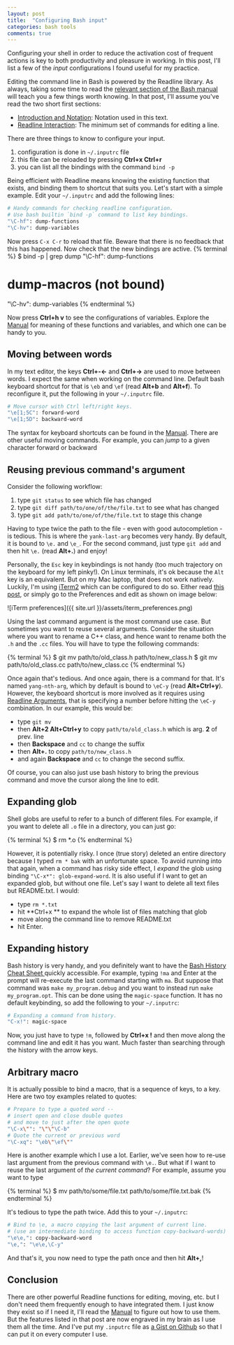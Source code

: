 ```yaml
---
layout: post
title:  "Configuring Bash input"
categories: bash tools
comments: true
---
```


Configuring your shell in order to reduce the activation cost of frequent actions is key to both productivity and pleasure in working. In this post, I'll list a few of the _input_ configurations I found useful for my practice.

<!-- more -->

Editing the command line in Bash is powered by the Readline library. As always, taking some time to read the [relevant section of the Bash manual][Manual] will teach you a few things worth knowing. In that post, I'll assume you've read the two short first sections:

- [Introduction and Notation][]:	  	Notation used in this text.
- [Readline Interaction][]:	  	The minimum set of commands for editing a line.

There are three things to know to configure your input.

1. configuration is done in `~/.inputrc` file
2. this file can be reloaded by pressing **Ctrl+x Ctrl+r**
3. you can list all the bindings with the command `bind -p`

Being efficient with Readline means knowing the existing function that exists, and binding them to shortcut that suits you. Let's start with a simple example. Edit your `~/.inputrc` and add the following lines:

``` bash
# Handy commands for checking readline configuration.
# Use bash builtin `bind -p` command to list key bindings.
"\C-hf": dump-functions
"\C-hv": dump-variables
```

Now press `C-x C-r` to reload that file. Beware that there is no feedback that this has happened. Now check that the new bindings are active.
{% terminal %}
$ bind -p | grep dump
"\C-hf": dump-functions
# dump-macros (not bound)
"\C-hv": dump-variables
{% endterminal %}

Now press **Ctrl+h v** to see the configurations of variables. Explore the [Manual][] for meaning of these functions and variables, and which one can be handy to you. 

## Moving between words

In my text editor, the keys **Ctrl+-←** and **Ctrl+→** are used to move between words. I expect the same when working on the command line. Default bash keyboard shortcut for that is `\eb` and `\ef` (read **Alt+b** and **Alt+f**). To reconfigure it, put the following in your `~/.inputrc` file.

``` bash
# Move cursor with Ctrl left/right keys.
"\e[1;5C": forward-word
"\e[1;5D": backward-word
```

The syntax for keyboard shortcuts can be found in the [Manual][]. There are other useful moving commands. For example, you can _jump_ to a given character forward or backward

## Reusing previous command's argument

Consider the following workflow:

1. type `git status` to see which file has changed
2. type `git diff path/to/one/of/the/file.txt` to see what has changed
3. type `git add path/to/one/of/the/file.txt` to stage this change

Having to type twice the path to the file - even with good autocompletion - is tedious. This is where the `yank-last-arg` becomes very handy. By default, it is bound to `\e.` and `\e_`. For the second command, just type `git add` and then hit `\e.`  (read **Alt+.**) and enjoy! 

Personally, the `Esc` key in keybindings is not handy (too much trajectory on the keyboard for my left pinky!). On Linux terminals, it's ok because the `Alt` key is an equivalent. But on my Mac laptop, that does not work natively. Luckily, I'm using [iTerm2][] which can be configured to do so. Either read [this post](http://thinkingeek.com/2012/11/17/mac-os-x-iterm-meta-key/), or simply go to the Preferences and edit as shown on image below:

![iTerm preferences]({{ site.url }}/assets/iterm_preferences.png)

Using the last command argument is the most command use case. But sometimes you want to reuse several arguments. Consider the situation where you want to rename a C++ class, and hence want to rename both the `.h` and the `.cc` files. You will have to type the following commands:

{% terminal %}
$ git mv path/to/old_class.h path/to/new_class.h
$ git mv path/to/old_class.cc path/to/new_class.cc
{% endterminal %}

Once again that's tedious. And once again, there is a command for that. It's named `yang-nth-arg`, which by default is bound to `\eC-y` (read **Alt+Ctrl+y**). However, the keyboard shortcut is more involved as it requires using [Readline Arguments](http://www.gnu.org/software/bash/manual/html_node/Readline-Arguments.html), that is specifying a number before hitting the `\eC-y` combination. In our example, this would be:

- type `git mv`
- then **Alt+2 Alt+Ctrl+y** to copy `path/to/old_class.h` which is arg. **2** of prev. line
- then **Backspace** and `cc` to change the suffix
- then **Alt+.** to copy `path/to/new_class.h` 
- and again **Backspace** and `cc` to change the second suffix. 

Of course, you can also just use bash history to bring the previous command and move the cursor along the line to edit. 

## Expanding glob

Shell globs are useful to refer to a bunch of different files. For example, if you want to delete all `.o` file in a directory, you can just 
go:

{% terminal %}
$ rm *.o
{% endterminal %}

However, it is potentially risky. I once (true story) deleted an entire directory because I typed `rm * bak` with an unfortunate space. To avoid running into that again, when a command has risky side effect, I _expand_ the glob using binding `"\C-x*": glob-expand-word`. It is also useful if I want to get an expanded glob, but without one file. Let's say I want to delete all text files but README.txt. I would:

- type `rm *.txt`
- hit **Ctrl+x ** to expand the whole list of files matching that glob
- move along the command line to remove README.txt
- hit Enter.

## Expanding history

Bash history is very handy, and you definitely want to have the [Bash History Cheat Sheet
](http://www.catonmat.net/download/bash-history-cheat-sheet.pdf) quickly accessible. For example, typing `!ma` and Enter at the prompt will re-execute the last command starting with `ma`. But suppose that command was `make my_program.debug` and you want to instead run `make my_program.opt`. This can be done using the `magic-space` function. It has no default keybinding, so add the following to your `~/.inputrc`:

``` bash
# Expanding a command from history.
"C-x!": magic-space
```

Now, you just have to type `!m`, followed by **Ctrl+x !** and then move along the command line and edit it has you want. Much faster than searching through the history with the arrow keys.

## Arbitrary macro

It is actually possible to bind a macro, that is a sequence of keys, to a key. Here are two toy examples related to quotes:

``` bash
# Prepare to type a quoted word --
# insert open and close double quotes
# and move to just after the open quote
"\C-x\"": "\"\"\C-b"
# Quote the current or previous word
"\C-xq": "\eb\"\ef\""
```

Here is another example which I use a lot. Earlier, we've seen how to re-use last argument from the previous command with `\e.`. But what if I want to reuse the last argument of _the current command_? For example, assume you want to type

{% terminal %}
$ mv path/to/some/file.txt path/to/some/file.txt.bak
{% endterminal %}

It's tedious to type the path twice. Add this to your `~/.inputrc`:

``` bash
# Bind to \e, a macro copying the last argument of current line.
# (use an intermediate binding to access function copy-backward-words)
"\e\e,": copy-backward-word
"\e,": "\e\e,\C-y"
```

And that's it, you now need to type the path once and then hit **Alt+,**!

## Conclusion


There are other powerful Readline functions for editing, moving, etc. but I don't need them frequently enough to have integrated them. I just know they exist so if I need it, I'll read the [Manual][] to figure out how to use them. But the features listed in that post are now engraved in my brain as I use them all the time. And I've put my `.inputrc` file as [a Gist on Github](https://gist.github.com/Xadeck/9710435#file-inputrc) so that I can put it on every computer I use.

[Manual]: https://www.gnu.org/software/bash/manual/html_node/Command-Line-Editing.html#Command-Line-Editing
[Introduction and Notation]: https://www.gnu.org/software/bash/manual/html_node/Introduction-and-Notation.html#Introduction-and-Notation
[Readline Interaction]: https://www.gnu.org/software/bash/manual/html_node/Readline-Interaction.html#Readline-Interaction
[iTerm2]: http://www.iterm2.com/#/section/home

